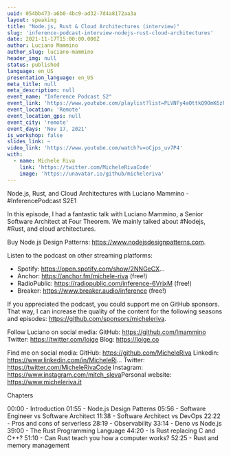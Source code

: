 ```yaml
---
uuid: 054bb473-a6b0-4bc9-ad32-7d4a8172aa3a
layout: speaking
title: "Node.js, Rust & Cloud Architectures (interview)"
slug: 'inference-podcast-interview-nodejs-rust-cloud-architectures'
date: 2021-11-17T15:00:00.000Z
author: Luciano Mammino
author_slug: luciano-mammino
header_img: null
status: published
language: en_US
presentation_language: en_US
meta_title: null
meta_description: null
event_name: "Inference Podcast S2"
event_link: 'https://www.youtube.com/playlist?list=PLVNFy4aOttkQ9OmK6zRPC3VT5TVCm_K9C'
event_location: 'Remote'
event_location_gps: null
event_city: 'remote'
event_days: 'Nov 17, 2021'
is_workshop: false
slides_link: ~
video_link: 'https://www.youtube.com/watch?v=oCjps_uv7P4'
with:
  - name: Michele Riva
    link: 'https://twitter.com/MicheleRivaCode'
    image: 'https://unavatar.io/github/micheleriva'
---
```


Node.js, Rust, and Cloud Architectures with Luciano Mammino - #InferencePodcast S2E1

In this episode, I had a fantastic talk with Luciano Mammino, a Senior Software Architect at Four Theorem. We mainly talked about #Nodejs, #Rust, and cloud architectures.

Buy Node.js Design Patterns: https://www.nodejsdesignpatterns.com.

Listen to the podcast on other streaming platforms:
- Spotify: https://open.spotify.com/show/2NNGeCX...
- Anchor: https://anchor.fm/michele-riva (free!)
- RadioPublic: https://radiopublic.com/inference-6VrjxM (free!)
- Breaker: https://www.breaker.audio/inference (free!)

If you appreciated the podcast, you could support me on GitHub sponsors. That way, I can increase the quality of the content for the following seasons and episodes: https://github.com/sponsors/micheleriva.

Follow Luciano on social media:
GitHub: https://github.com/lmammino
Twitter: https://twitter.com/loige
Blog: https://loige.co

Find me on social media:
GitHub: https://github.com/MicheleRiva
Linkedin: https://www.linkedin.com/in/MicheleRi...
Twitter: https://twitter.com/MicheleRivaCode
Instagram: https://www.instagram.com/mitch_sleva​​
Personal website: https://www.micheleriva.it

Chapters

00:00 - Introduction
01:55 - Node.js Design Patterns
05:56 - Software Engineer vs Software Architect
11:38 - Software Architect vs DevOps
22:22 - Pros and cons of serverless
28:19 - Observability
33:14 - Deno vs Node.js
39:00 - The Rust Programming Language
44:20 - Is Rust replacing C and C++?
51:10 - Can Rust teach you how a computer works?
52:25 - Rust and memory management
